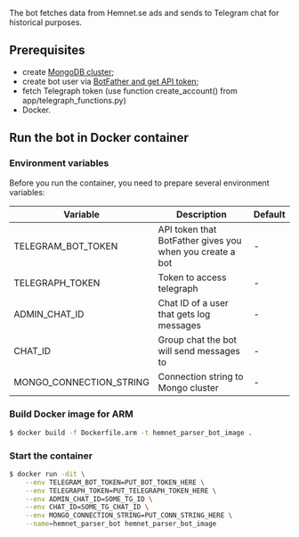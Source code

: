 The bot fetches data from Hemnet.se ads and sends to Telegram chat for historical purposes.

## Prerequisites
- create [MongoDB cluster](https://www.mongodb.com/cloud/atlas/register);
- create bot user via [BotFather and get API token](https://core.telegram.org/bots#3-how-do-i-create-a-bot);
- fetch Telegraph token (use function create_account() from app/telegraph_functions.py)
- Docker.

## Run the bot in Docker container
### Environment variables
Before you run the container, you need to prepare several environment variables:

| Variable                | Description                                              | Default |
| ----------------------- | -------------------------------------------------------- | ------- |
| TELEGRAM_BOT_TOKEN      | API token that BotFather gives you when you create a bot | -       |
| TELEGRAPH_TOKEN         | Token to access telegraph                                | -       |
| ADMIN_CHAT_ID           | Chat ID of a user that gets log messages                 | -       |
| CHAT_ID                 | Group chat the bot will send messages to                 | -       |
| MONGO_CONNECTION_STRING | Connection string to Mongo cluster                       | -       |


### Build Docker image for ARM
```sh
$ docker build -f Dockerfile.arm -t hemnet_parser_bot_image .
```

### Start the container
```sh
$ docker run -dit \
    --env TELEGRAM_BOT_TOKEN=PUT_BOT_TOKEN_HERE \
    --env TELEGRAPH_TOKEN=PUT_TELEGRAPH_TOKEN_HERE \
    --env ADMIN_CHAT_ID=SOME_TG_ID \
    --env CHAT_ID=SOME_TG_CHAT_ID \
    --env MONGO_CONNECTION_STRING=PUT_CONN_STRING_HERE \
    --name=hemnet_parser_bot hemnet_parser_bot_image
```
